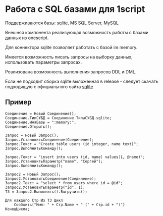 # Работа с SQL базами для 1script

Поддерживаются базы: sqlite, MS SQL Server, MySQL

Внешняя компонента реализующая возможность работы с базами данных из onescript.

Для коннектора sqlite позволяет работать с базой im memory.

Имеется возможность писать запросы на выборку данных, использовать параметры запросах.

Реализована возможность выполнения запросов DDL и DML.

Если не подходит сборка sqlite выложенная в release - следует скачать подходящую с официального сайта [sqlite](http://system.data.sqlite.org/index.html/doc/trunk/www/downloads.wiki)

## Пример

    Соединение = Новый Соединение();
    Соединение.ТипСУБД = Соединение.ТипыСУБД.sqlite;
    Соединение.ИмяБазы = ":memory:";
    Соединение.Открыть();
    
    Запрос = Новый Запрос();
    Запрос.УстановитьСоединение(Соединение);
    Запрос.Текст = "Create table users (id integer, name text)";
    Запрос.ВыполнитьКоманду();
    
    Запрос.Текст = "insert into users (id, name) values(1, @name)";
    Запрос.УстановитьПараметр("name", "Сергей");
    Запрос.ВыполнитьКоманду();
    
    Запрос2 = Новый Запрос();
    Запрос2.УстановитьСоединение(Соединение);
    Запрос2.Текст = "select * from users where id = @id";
    Запрос2.УстановитьПараметр("id", 1);
    ТЗ = Запрос2.Выполнить().Выгрузить();
    
    Для каждого Стр Из ТЗ Цикл
        Сообщить("Имя: " + Стр.Name + " (" + Стр.id + ")")
    КонецЦикла;
